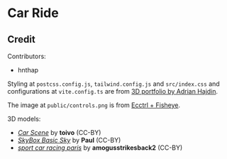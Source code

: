 # Car Ride

## Credit

Contributors:

* hnthap

Styling at `postcss.config.js`, `tailwind.config.js` and `src/index.css` and configurations at `vite.config.ts` are from [3D portfolio by Adrian Hajdin](https://github.com/adrianhajdin/3D_portfolio).

The image at `public/controls.png` is from [Ecctrl + Fisheye](https://codesandbox.io/s/nvk9pf).

3D models:

* [*Car Scene*](https://skfb.ly/6uSoM) by **toivo** (CC-BY)
* [*SkyBox Basic Sky*](https://skfb.ly/oIHQL) by **Paul** (CC-BY)
* [*sport car racing paris*](https://skfb.ly/oIME6) by **amogusstrikesback2** (CC-BY)
